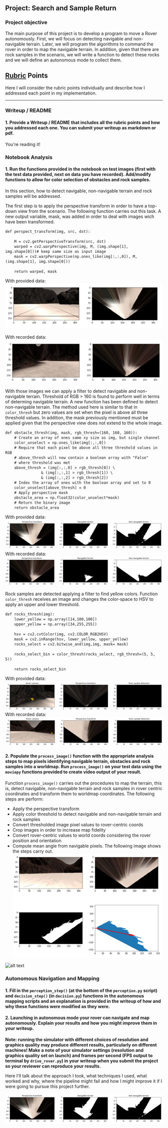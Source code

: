 ## Project: Search and Sample Return

### Project objective

The main purpose of this project is to develop a program to move a Rover autonomously. First, we will focus on detecting navigable and non-navigable terrain. Later, we will
program the algorithms to command the rover in order to map the navigable terrain. In addition, given that there are rock samples in the scenario, we will write a function
to detect these rocks and we will define an autonomous mode to collect them.

[//]: # (Image References)

[image1]: ./misc/perspective_transform.png
[image2]: ./misc/perspective_transform_mb.png
[image3]: ./misc/navigable_terrain.png 
[image4]: ./misc/navigable_terrain_mb.png 
[image5]: ./misc/rock_sample_detection.png 
[image6]: ./misc/rock_sample_detection_mb.png
[image7]: ./misc/process_image.png 
[image8]: ./misc/process_image.gif 

[image9]: ./misc/navigable_terrain.png 
[image10]: ./misc/navigable_terrain.png 
[image11]: ./misc/navigable_terrain.png 
[image12]: ./misc/navigable_terrain.png 

## [Rubric](https://review.udacity.com/#!/rubrics/916/view) Points
Here I will consider the rubric points individually and describe how I addressed each point in my implementation.  

---
### Writeup / README

#### 1. Provide a Writeup / README that includes all the rubric points and how you addressed each one.  You can submit your writeup as markdown or pdf.  

You're reading it!

### Notebook Analysis
#### 1. Run the functions provided in the notebook on test images (first with the test data provided, next on data you have recorded). Add/modify functions to allow for color selection of obstacles and rock samples.
In this section, how to detect navigable, non-navigable terrain and rock samples will be addressed. 

The first step is to apply the perspective transform in order to have a top-down view from the scenario. The following function carries out this task. A new output variable, mask, was
added in order to deal with images wich have been transformed.

```
def perspect_transform(img, src, dst):
           
    M = cv2.getPerspectiveTransform(src, dst)
    warped = cv2.warpPerspective(img, M, (img.shape[1], img.shape[0]))# keep same size as input image
    mask = cv2.warpPerspective(np.ones_like(img[:,:,0]), M, (img.shape[1], img.shape[0]))
    
    return warped, mask
```

With provided data:
![alt text][image1]

With recorded data:
![alt text][image2]

With those images we can apply a filter to detect navigable and non-navigable terrain. Threshold of RGB > 160 
is found to perform well in terms of determing navigable terrain. A new function has been defined to detect non-navigable terrain. The method used here is similar to that in 
`color_thresh` but zero values are set when the pixel is above all three threshold values. In addition, the mask previously mentioned must be applied given that the perspective
view does not extend to the whole image.
```
def obstacle_thresh(img, mask, rgb_thresh=(160, 160, 160)):
    # Create an array of ones same xy size as img, but single channel
    color_unselect = np.ones_like(img[:,:,0])
    # Require that each pixel be above all three threshold values in RGB
    # above_thresh will now contain a boolean array with "False"
    # where threshold was met
    above_thresh = (img[:,:,0] > rgb_thresh[0]) \
                & (img[:,:,1] > rgb_thresh[1]) \
                & (img[:,:,2] > rgb_thresh[2])
    # Index the array of ones with the boolean array and set to 0
    color_unselect[above_thresh] = 0
    # Apply perspective mask
    obstacle_area = np.float32(color_unselect*mask)
	# Return the binary image
    return obstacle_area
```
With provided data:
![alt text][image3]
With recorded data:
![alt text][image4]

Rock samples are detected applying a filter to find yellow colors. Function `color_thresh` receives an image and changes the color-space to HSV to apply an upper and lower threshold.
```
def rocks_thresh(img):
    lower_yellow = np.array([14,100,100])
    upper_yellow = np.array([34,255,255])
    
    hsv = cv2.cvtColor(img, cv2.COLOR_RGB2HSV)
    mask = cv2.inRange(hsv, lower_yellow, upper_yellow)
    rocks_select = cv2.bitwise_and(img,img, mask= mask)
    
    rocks_select_bin = color_thresh(rocks_select, rgb_thresh=(5, 5, 5))
    
    return rocks_select_bin
```
With provided data:
![alt text][image5]
With recorded data:
![alt text][image6]

#### 2. Populate the `process_image()` function with the appropriate analysis steps to map pixels identifying navigable terrain, obstacles and rock samples into a worldmap.  Run `process_image()` on your test data using the `moviepy` functions provided to create video output of your result. 
Function `process_image()` carries out the procedures to map the terrain, this is,
 detect navigable, non-navigable terrain and rock samples in rover centric coordinates
 and transform them to worldmap coordinates. The following steps are perform:
 * Apply the perspective transform
 * Apply color threshold to detect navigable and non-navigable terrain and rock samples
 * Convert thresholded image pixel values to rover-centric coords
 * Crop images in order to increase map fidelity
 * Convert rover-centric values to world coords considering the rover position and orientation
 * Compute mean angle from navigable pixels.
 The following image shows the steps carry out.
![alt text][image7]

![alt text][image8]

### Autonomous Navigation and Mapping

#### 1. Fill in the `perception_step()` (at the bottom of the `perception.py` script) and `decision_step()` (in `decision.py`) functions in the autonomous mapping scripts and an explanation is provided in the writeup of how and why these functions were modified as they were.


#### 2. Launching in autonomous mode your rover can navigate and map autonomously.  Explain your results and how you might improve them in your writeup.  

**Note: running the simulator with different choices of resolution and graphics quality may produce different results, particularly on different machines!  Make a note of your simulator settings (resolution and graphics quality set on launch) and frames per second (FPS output to terminal by `drive_rover.py`) in your writeup when you submit the project so your reviewer can reproduce your results.**

Here I'll talk about the approach I took, what techniques I used, what worked and why, where the pipeline might fail and how I might improve it if I were going to pursue this project further.  



![alt text][image3]

